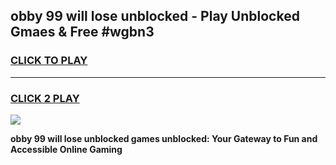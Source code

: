 
## obby 99 will lose unblocked - Play Unblocked Gmaes & Free #wgbn3
<h3>
<a href="https://news.freeplayer.one?title=obby_99_will_lose_unblocked&ref=03M">CLICK TO PLAY</a></h3>
<hr>

<h3>
<a href="https://news.freeplayer.one?title=obby_99_will_lose_unblocked&ref=03M">CLICK 2 PLAY</a>
  
</h3>

<a href="https://news.freeplayer.one?title=obby_99_will_lose_unblocked&ref=03M"><img src="https://clearcache.store/games.png"></a>


**obby 99 will lose unblocked games unblocked: Your Gateway to Fun and Accessible Online Gaming**
